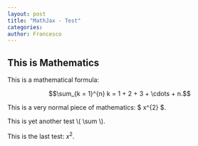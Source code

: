```yaml
---
layout: post
title: "MathJax - Test"
categories: 
author: Francesco
---
```

## This is Mathematics

This is a mathematical formula:

$$\sum_{k = 1}^{n} k = 1 + 2 + 3 + \cdots + n.$$

This is a very normal piece of mathematics: $ x^{2} $.

This is yet another test \\( \sum \\).

This is the last test: $x^{2}$.
